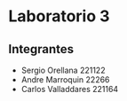# Laboratorio 3

## Integrantes

- Sergio Orellana 221122
- Andre Marroquin 22266
- Carlos Valladdares 221164

